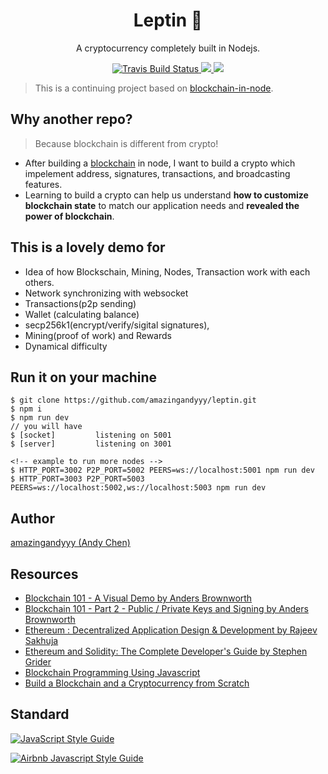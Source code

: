 <h1 align="center">
Leptin 🔗
</h1>
<p align="center">
A cryptocurrency completely built in Nodejs.
</p>

<p align="center">
    <a href="https://travis-ci.org/amazingandyyy/leptin" target='_blank'>
      <img src="https://travis-ci.org/amazingandyyy/leptin.svg?branch=master" alt="Travis Build Status"/>
    </a>
    <a href="https://github.com/amazingandyyy/leptin/blob/master/LICENSE">
      <img src="https://img.shields.io/badge/License-MIT-yellow.svg" />
    </a>
    <a href="https://github.com/amazingandyyy/leptin/pulls">
      <img src="https://camo.githubusercontent.com/d4e0f63e9613ee474a7dfdc23c240b9795712c96/68747470733a2f2f696d672e736869656c64732e696f2f62616467652f5052732d77656c636f6d652d627269676874677265656e2e737667" />
    </a>
</p>

> This is a continuing project based on [blockchain-in-node](https://github.com/amazingandyyy/blockchain-in-node/).

## Why another repo? 

> Because blockchain is different from crypto!

- After building a [blockchain](https://github.com/amazingandyyy/blockchain-in-node) in node, I want to build a crypto which impelement address, signatures, transactions, and broadcasting features.
- Learning to build a crypto can help us understand **how to customize blockchain state** to match our application needs and **revealed the power of blockchain**.

## This is a lovely demo for

- Idea of how Blockschain, Mining, Nodes, Transaction work with each others.
- Network synchronizing with websocket
- Transactions(p2p sending)
- Wallet (calculating balance)
- secp256k1(encrypt/verify/sigital signatures), 
- Mining(proof of work) and Rewards
- Dynamical difficulty

## Run it on your machine

```
$ git clone https://github.com/amazingandyyy/leptin.git
$ npm i
$ npm run dev
// you will have
$ [socket]         listening on 5001
$ [server]         listening on 3001

<!-- example to run more nodes -->
$ HTTP_PORT=3002 P2P_PORT=5002 PEERS=ws://localhost:5001 npm run dev
$ HTTP_PORT=3003 P2P_PORT=5003 PEERS=ws://localhost:5002,ws://localhost:5003 npm run dev
```

## Author

[amazingandyyy (Andy Chen)](https://github.com/amazingandyyy)

## Resources

- [Blockchain 101 - A Visual Demo by 
Anders Brownworth](https://www.youtube.com/watch?v=_160oMzblY8&t=2s)
- [Blockchain 101 - Part 2 - Public / Private Keys and Signing
 by Anders Brownworth](https://www.youtube.com/watch?v=xIDL_akeras&t=184s)
- [Ethereum : Decentralized Application Design & Development by 
Rajeev Sakhuja](https://www.udemy.com/ethereum-dapp/learn/v4/)
- [Ethereum and Solidity: The Complete Developer's Guide
 by Stephen Grider](https://www.udemy.com/ethereum-and-solidity-the-complete-developers-guide/learn/v4/)
- [Blockchain Programming Using Javascript
](https://medium.com/@lhartikk/a-blockchain-in-200-lines-of-code-963cc1cc0e54)
- [Build a Blockchain and a Cryptocurrency from Scratch
](https://www.udemy.com/build-blockchain/learn/v4/)


## Standard

[![JavaScript Style Guide](https://cdn.rawgit.com/standard/standard/master/badge.svg)](https://github.com/standard/standard)

[![Airbnb Javascript Style Guide](https://camo.githubusercontent.com/546205bd8f3e039eb83c8f7f8a887238d25532d5/68747470733a2f2f7261772e6769746861636b2e636f6d2f746f6d656b77692f6a6176617363726970742f393566626638622f6261646765732f6269672e737667)](https://github.com/airbnb/javascript)
